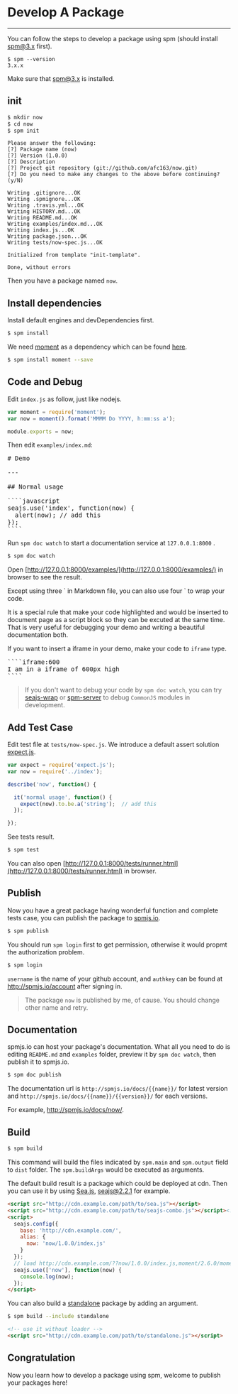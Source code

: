 # Develop A Package

---

You can follow the steps to develop a package using spm (should install spm@3.x first).

```
$ spm --version
3.x.x
```

Make sure that spm@3.x is installed.

## init

```bash
$ mkdir now
$ cd now
$ spm init
```

```
Please answer the following:
[?] Package name (now)
[?] Version (1.0.0)
[?] Description
[?] Project git repository (git://github.com/afc163/now.git)
[?] Do you need to make any changes to the above before continuing? (y/N)

Writing .gitignore...OK
Writing .spmignore...OK
Writing .travis.yml...OK
Writing HISTORY.md...OK
Writing README.md...OK
Writing examples/index.md...OK
Writing index.js...OK
Writing package.json...OK
Writing tests/now-spec.js...OK

Initialized from template "init-template".

Done, without errors
```

Then you have a package named `now`.

## Install dependencies

Install default engines and devDependencies first.

```bash
$ spm install
```

We need [moment](http://momentjs.com) as a dependency which can be found [here](http://spmjs.io/package/moment).

```bash
$ spm install moment --save
```

## Code and Debug

Edit `index.js` as follow, just like nodejs.

```javascript
var moment = require('moment');
var now = moment().format('MMMM Do YYYY, h:mm:ss a');

module.exports = now;
```

Then edit `examples/index.md`:

<pre>
# Demo

---

## Normal usage

````javascript
seajs.use('index', function(now) {
  alert(now); // add this
});
````
</pre>


Run `spm doc watch` to start a documentation service at `127.0.0.1:8000` .

```bash
$ spm doc watch
```

Open [http://127.0.0.1:8000/examples/](http://127.0.0.1:8000/examples/) in browser to see the result.

Except using three &#96; in Markdown file, you can also use four &#96; to wrap your code.

It is a special rule that make your code highlighted and would be inserted to document page as a script block so they can be excuted at the same time. That is very useful for debugging your demo and writing a beautiful documentation both.

If you want to insert a iframe in your demo, make your code to `iframe` type.

<pre>
````iframe:600
I am in a iframe of 600px high
````
</pre>


> If you don't want to debug your code by `spm doc watch`, you can try [seajs-wrap](https://github.com/seajs/seajs-wrap) or [spm-server](https://github.com/spmjs/spm-server/) to debug `CommonJS` modules in development.

## Add Test Case

Edit test file at `tests/now-spec.js`. We introduce a default assert solution [expect.js](http://spmjs.io/package/expect.js).

```javascript
var expect = require('expect.js');
var now = require('../index');

describe('now', function() {

  it('normal usage', function() {
    expect(now).to.be.a('string');  // add this
  });

});
```

See tests result.

```bash
$ spm test
```

You can also open [http://127.0.0.1:8000/tests/runner.html](http://127.0.0.1:8000/tests/runner.html) in browser.

## Publish

Now you have a great package having wonderful function and complete tests case, you can publish the package to [spmjs.io](http://spmjs.io/).

```bash
$ spm publish
```

You should run `spm login` first to get permission, otherwise it would propmt the authorization problem. 

```bash
$ spm login
```

`username` is the name of your github account, and `authkey` can be found at http://spmjs.io/account after signing in.

> The package `now` is published by me, of cause. You should change other name and retry.

## Documentation

spmjs.io can host your package's documentation. What all you need to do is editing `README.md` and `examples` folder, preview it by `spm doc watch`, then publish it to spmjs.io.

```bash
$ spm doc publish
```

The documentation url is `http://spmjs.io/docs/{{name}}/` for latest version and `http://spmjs.io/docs/{{name}}/{{version}}/` for each versions.

For example, http://spmjs.io/docs/now/.

## Build

```bash
$ spm build
```

This command will build the files indicated by `spm.main` and `spm.output` field to `dist` folder. The `spm.buildArgs` would be executed as arguments.

The default build result is a package which could be deployed at cdn. Then you can use it by using [Sea.js](https://github.com/seajs/seajs/), [seajs@2.2.1](https://raw.githubusercontent.com/seajs/seajs/2.2.1/dist/sea.js) for example.


```html
<script src="http://cdn.example.com/path/to/sea.js"></script>
<script src="http://cdn.example.com/path/to/seajs-combo.js"></script><!-- If your need that -->
<script>
  seajs.config({
    base: 'http://cdn.example.com/',
    alias: {
      now: 'now/1.0.0/index.js'
    }
  });
  // load http://cdn.example.com/??now/1.0.0/index.js,moment/2.6.0/moment.js
  seajs.use(['now'], function(now) {
    console.log(now);
  });
</script>
```

You can also build a [standalone](/documentation/spm-commands#spm-build) package by adding an argument.

```bash
$ spm build --include standalone
```

```html
<!-- use it without loader -->
<script src="http://cdn.example.com/path/to/standalone.js"></script>
```

## Congratulation

Now you learn how to develop a package using spm, welcome to publish your packages here!
